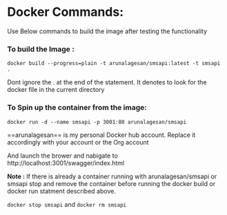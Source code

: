 # Docker Commands:
Use Below commands to build the image after testing the functionality 

### To build the Image :

`docker build --progress=plain -t arunalagesan/smsapi:latest -t smsapi .`

Dont ignore the . at the  end of the statement. It denotes to look for the docker file in the current directory

### To Spin up the container from the image:

`docker run -d --name smsapi -p 3001:80 arunalagesan/smsapi`

==arunalagesan== is my personal Docker hub account. Replace it accordingly with your account or the Org account

And launch the brower and nabigate to http://localhost:3001/swagger/index.html

**Note :**
If there is already a container running with arunalagesan/smsapi or smsapi stop and remove the container before running the docker build or docker run statment described above.

`docker stop smsapi`
and 
`docker rm smsapi`


